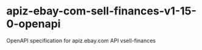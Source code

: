 # apiz-ebay-com-sell-finances-v1-15-0-openapi
OpenAPI specification for apiz.ebay.com API vsell-finances
